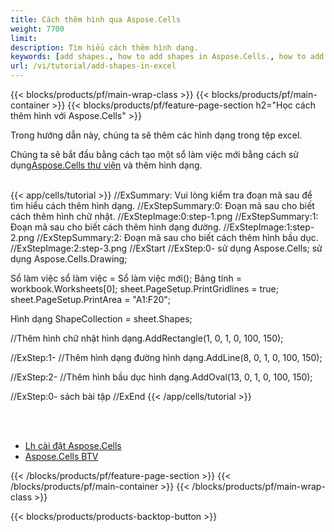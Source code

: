 ```yaml
---
title: Cách thêm hình qua Aspose.Cells
weight: 7700
limit:
description: Tìm hiểu cách thêm hình dạng.
keywords: [add shapes., how to add shapes in Aspose.Cells., how to add shapes using Aspose.Cells]
url: /vi/tutorial/add-shapes-in-excel
---
```

{{< blocks/products/pf/main-wrap-class >}}
{{< blocks/products/pf/main-container >}}
{{< blocks/products/pf/feature-page-section h2="Học cách thêm hình với Aspose.Cells" >}}

<p>
Trong hướng dẫn này, chúng ta sẽ thêm các hình dạng trong tệp excel.
</p>

<p>
 Chúng ta sẽ bắt đầu bằng cách tạo một sổ làm việc mới bằng cách sử dụng<a href="https://www.nuget.org/packages/Aspose.Cells">Aspose.Cells thư viện</a> và thêm hình dạng.
</p>

<br />
{{< app/cells/tutorial >}}
//ExSummary: Vui lòng kiểm tra đoạn mã sau để tìm hiểu cách thêm hình dạng.
//ExStepSummary:0: Đoạn mã sau cho biết cách thêm hình chữ nhật.
//ExStepImage:0:step-1.png
//ExStepSummary:1: Đoạn mã sau cho biết cách thêm hình dạng đường.
//ExStepImage:1:step-2.png
//ExStepSummary:2: Đoạn mã sau cho biết cách thêm hình bầu dục.
//ExStepImage:2:step-3.png
//ExStart
//ExStep:0-
sử dụng Aspose.Cells;
sử dụng Aspose.Cells.Drawing;





Sổ làm việc sổ làm việc = Sổ làm việc mới();
Bảng tính = workbook.Worksheets[0];
sheet.PageSetup.PrintGridlines = true;
sheet.PageSetup.PrintArea = "A1:F20";

Hình dạng ShapeCollection = sheet.Shapes;

//Thêm hình chữ nhật
hình dạng.AddRectangle(1, 0, 1, 0, 100, 150);

//ExStep:1-
//Thêm hình dạng đường
hình dạng.AddLine(8, 0, 1, 0, 100, 150);

//ExStep:2-
//Thêm hình bầu dục
hình dạng.AddOval(13, 0, 1, 0, 100, 150);

//ExStep:0-
sách bài tập
//ExEnd
{{< /app/cells/tutorial >}}
<br />

<br />
<br />
<div class="code-sample">
    <ul class="link-list">
        <li class="link-item"><a href="https://docs.aspose.com/cells/net/installation/">Lh cài đặt Aspose.Cells</a></li>
        <li class="link-item"><a href="https://products.aspose.app/cells/editor/">Aspose.Cells BTV</a></li>
    </ul>
</div>

{{< /blocks/products/pf/feature-page-section >}}
{{< /blocks/products/pf/main-container >}}
{{< /blocks/products/pf/main-wrap-class >}}

{{< blocks/products/products-backtop-button >}}